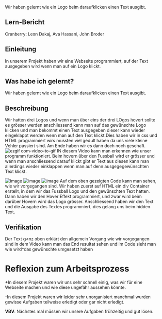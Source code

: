 




Wir haben gelernt wie ein Logo beim daraufklicken einen Text ausgibt.​


## Lern-Bericht
Cranberry: Leon Dakaj, Ava Hassani, John Broder

## Einleitung

In unserem Projekt haben wir eine Webseite programmiert, auf der Text ausgegeben wird wenn man auf ein Logo klickt.
## Was habe ich gelernt?

Wir haben gelernt wie ein Logo beim daraufklicken einen Text ausgibt.​

## Beschreibung

Wir hatten drei Logos und wenn man über eins der drei LOgos hovert sollte es grösser werden anschliessend kann man auf das gewünschte Logo klicken und man bekommt einen Text ausgegeben dieser kann wieder eingeklappt werden wenn man auf den Text klickt.Dies haben wir in css und HTML programmiert wirs mussten viel gedult haben da uns viele kleine Vehler passiert sind. Am Ende haben wir es dann doch noch geschaft. 
![ezgif com-video-to-gif](https://github.com/Tupacshakurfeateminem/LA_1600/assets/111044137/7f4eca12-a619-4fff-acca-64ead8226738)
IN diesem Video kann man erkennen wie unser programm funktioniert. Beim hovern über den Fussball wird er grösser und wenn man anschliessend darauf klickt gibt er Text aus diesen kann man allerdings wieder einklappen wenn man auf denn ausgegegewünschten Text klickt.


![image](https://github.com/Tupacshakurfeateminem/LA_1600/assets/111044137/e8160a6c-4562-423d-af99-c55929ddd6ac)
![image](https://github.com/Tupacshakurfeateminem/LA_1600/assets/111044137/e0235883-ace2-4739-af9c-4760046181a7)
![image](https://github.com/Tupacshakurfeateminem/LA_1600/assets/111044137/56ac6bd2-0cce-49ab-8fd2-4e9c55d836e9)
Auf dem oben gezeigten Code kann man sehen, wie wir vorgegangen sind. Wir haben zuerst auf HTML ein div Container erstellt, in dem wir das Fussball Logo und den gewünschten Text hatten. Dann haben wir den Hover Effekt programmiert, und zwar wird beim darüber Hovern wird das Logo grösser. Anschliessend haben wir den Text und die Ausgabe des Textes programmiert, dies gelang uns beim  hidden Text.
## Verifikation
Der Text g<nz oben erklärt den allgemein Vorgang wie wir vorgegangen sind in dem Video kann man das End resultat sehen und im Code sieht man wie wird^das gewünschte umgesetzt haben 





# Reflexion zum Arbeitsprozess

+In diesem Projekt waren wir uns sehr schnell einig, was wir für eine Webseite machen und wie diese ungefähr aussehen könnte.

-In diesem Projekt waren wir leider sehr unorganisiert manchmal wurden gewisse Aufgaben teilweise erledigt oder gar nicht erledigt.

**VBV**: Nächstes mal müssen wir unsere Aufgaben frühzeitig und gut lösen.
